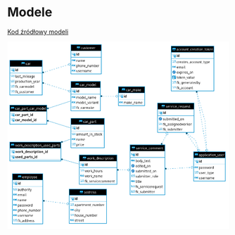 # Modele

[Kod źródłowy modeli](https://github.com/GBujak/projekt-pai/tree/master/server/src/main/kotlin/warsztat/warsztatserver/models)

![Diagram ER bazy danych](./er_diagram.png)
